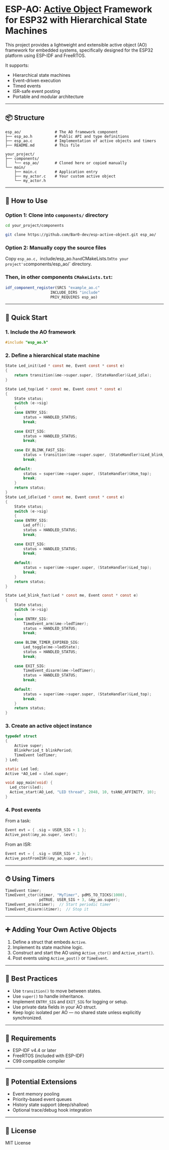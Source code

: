# ESP-AO: [Active Object](https://www.state-machine.com/active-object) Framework for ESP32 with Hierarchical State Machines

This project provides a lightweight and extensible active object (AO) framework for embedded systems, specifically designed for the ESP32 platform using ESP-IDF and FreeRTOS.

It supports:
- Hierarchical state machines
- Event-driven execution
- Timed events
- ISR-safe event posting
- Portable and modular architecture

---

## 📦 Structure

```
esp_ao/               # The AO framework component
├── esp_ao.h          # Public API and type definitions
├── esp_ao.c          # Implementation of active objects and timers
├── README.md         # This file

your_project/
├── components/
│   └── esp_ao/       # Cloned here or copied manually
└── main/
    ├── main.c        # Application entry
    ├── my_actor.c    # Your custom active object
    └── my_actor.h
```

---

## 🚀 How to Use

### Option 1: Clone into `components/` directory

```bash
cd your_project/components

git clone https://github.com/Bar0-dev/esp-active-object.git esp_ao/
```

### Option 2: Manually copy the source files

Copy `esp_ao.c, `include/esp_ao.h` and `CMakeLists.txt` to your project's `components/esp_ao/` directory.

### Then, in other components `CMakeLists.txt`:

```cmake
idf_component_register(SRCS "example_ao.c"
                    INCLUDE_DIRS "include"
                    PRIV_REQUIRES esp_ao)
```
---

## 🧪 Quick Start

### 1. Include the AO framework

```c
#include "esp_ao.h"
```

### 2. Define a hierarchical state machine

```c
State Led_init(Led * const me, Event const * const e)
{
    return transition(&me->super.super, (StateHandler)&Led_idle);
}

State Led_top(Led * const me, Event const * const e)
{
    State status;
    switch (e->sig)
    {
    case ENTRY_SIG:
        status = HANDLED_STATUS;
        break;
    
    case EXIT_SIG:
        status = HANDLED_STATUS;
        break;
    
    case EV_BLINK_FAST_SIG:
        status = transition(&me->super.super, (StateHandler)&Led_blink_fast);
        break;
    
    default:
        status = super(&me->super.super, (StateHandler)&Hsm_top);
        break;
    }
    return status;
}
State Led_idle(Led * const me, Event const * const e)
{
    State status;
    switch (e->sig)
    {
    case ENTRY_SIG:
        Led_off();
        status = HANDLED_STATUS;
        break;
    
    case EXIT_SIG:
        status = HANDLED_STATUS;
        break;
    
    default:
        status = super(&me->super.super, (StateHandler)&Led_top);
        break;
    }
    return status;
}

State Led_blink_fast(Led * const me, Event const * const e)
{
    State status;
    switch (e->sig)
    {
    case ENTRY_SIG:
        TimeEvent_arm(&me->ledTimer);
        status = HANDLED_STATUS;
        break;
    
    case BLINK_TIMER_EXPIRED_SIG:
        Led_toggle(me->ledState);
        status = HANDLED_STATUS;
        break;
        
    case EXIT_SIG:
        TimeEvent_disarm(&me->ledTimer);
        status = HANDLED_STATUS;
        break;
    
    default:
        status = super(&me->super.super, (StateHandler)&Led_top);
        break;
    }
    return status;
}
```

### 3. Create an active object instance

```c
typedef struct
{
    Active super;
    BlinkPeriod_t blinkPeriod;
    TimeEvent ledTimer;
} Led;

static Led led;
Active *AO_Led = &led.super;

void app_main(void) {
  Led_ctor(&led);
  Active_start(AO_Led, "LED thread", 2048, 10, tskNO_AFFINITY, 10);
}
```

### 4. Post events

From a task:
```c
Event evt = { .sig = USER_SIG + 1 };
Active_post(&my_ao.super, &evt);
```

From an ISR:
```c
Event evt = { .sig = USER_SIG + 2 };
Active_postFromISR(&my_ao.super, &evt);
```

---

## ⏱ Using Timers

```c
TimeEvent timer;
TimeEvent_ctor(&timer, "MyTimer", pdMS_TO_TICKS(1000),
               pdTRUE, USER_SIG + 3, &my_ao.super);
TimeEvent_arm(&timer);  // Start periodic timer
TimeEvent_disarm(&timer);  // Stop it
```

---

## ➕ Adding Your Own Active Objects

1. Define a struct that embeds `Active`.
2. Implement its state machine logic.
3. Construct and start the AO using `Active_ctor()` and `Active_start()`.
4. Post events using `Active_post()` or `TimeEvent`.

---

## 📐 Best Practices

- Use `transition()` to move between states.
- Use `super()` to handle inheritance.
- Implement `ENTRY_SIG` and `EXIT_SIG` for logging or setup.
- Use private data fields in your AO struct.
- Keep logic isolated per AO — no shared state unless explicitly synchronized.

---

## 🔧 Requirements

- ESP-IDF v4.4 or later
- FreeRTOS (included with ESP-IDF)
- C99 compatible compiler

---

## 📌 Potential Extensions

- Event memory pooling
- Priority-based event queues
- History state support (deep/shallow)
- Optional trace/debug hook integration

---

## 📄 License

MIT License
